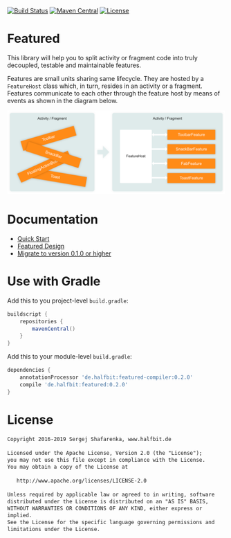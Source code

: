 [![Build Status](https://travis-ci.org/beworker/featured.svg?branch=master)](https://travis-ci.org/beworker/beworker)
[![Maven Central](http://img.shields.io/maven-central/v/de.halfbit/featured.svg)](http://search.maven.org/#search%7Cga%7C1%7Cg%3A%22de.halfbit%22%20a%3A%22featured%22)
[![License](https://img.shields.io/badge/License-Apache%202.0-blue.svg)](http://www.apache.org/licenses/LICENSE-2.0)


# Featured
This library will help you to split activity or fragment code into truly decoupled, testable and maintainable features.

Features are small units sharing same lifecycle. They are hosted by a `FeatureHost` class which, in turn, resides in an activity or a fragment. Features communicate to each other through the feature host by means of events as shown in the diagram below.

![diagram][1]

# Documentation

- [Quick Start][2]
- [Featured Design][3]
- [Migrate to version 0.1.0 or higher][4]

# Use with Gradle

Add this to you project-level `build.gradle`:

```groovy
buildscript {
    repositories {
        mavenCentral()
    }
}
```

Add this to your module-level `build.gradle`:

```groovy
dependencies {
    annotationProcessor 'de.halfbit:featured-compiler:0.2.0'
    compile 'de.halfbit:featured:0.2.0'
}
```

# License
```
Copyright 2016-2019 Sergej Shafarenka, www.halfbit.de

Licensed under the Apache License, Version 2.0 (the "License");
you may not use this file except in compliance with the License.
You may obtain a copy of the License at

   http://www.apache.org/licenses/LICENSE-2.0

Unless required by applicable law or agreed to in writing, software
distributed under the License is distributed on an "AS IS" BASIS,
WITHOUT WARRANTIES OR CONDITIONS OF ANY KIND, either express or implied.
See the License for the specific language governing permissions and
limitations under the License.
```

[1]: docs/images/diagram.png
[2]: docs/quick-start.md
[3]: docs/featured-design.md
[4]: docs/migrate-to-0.1.0.md
